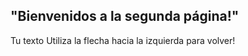  "Bienvenidos a la segunda página!"
---
Tu texto
Utiliza la flecha hacia la izquierda para volver!

